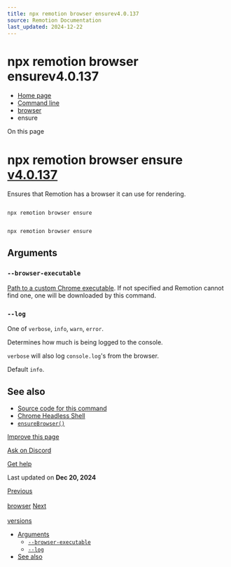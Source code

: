 ```yaml
---
title: npx remotion browser ensurev4.0.137
source: Remotion Documentation
last_updated: 2024-12-22
---
```


# npx remotion browser ensurev4.0.137

- [Home page](/)
- [Command line](/docs/cli/)
- [browser](/docs/cli/browser/)
- ensure

On this page

# npx remotion browser ensure [v4.0.137](https://github.com/remotion-dev/remotion/releases/v4.0.137)

Ensures that Remotion has a browser it can use for rendering.

```

npx remotion browser ensure
```

```

npx remotion browser ensure
```

## Arguments [​](\#arguments "Direct link to Arguments")

### `--browser-executable` [​](\#--browser-executable "Direct link to --browser-executable")

[Path to a custom Chrome executable](/docs/config#setbrowserexecutable). If not specified and Remotion cannot find one, one will be downloaded by this command.

### `--log` [​](\#--log "Direct link to --log")

One of `verbose`, `info`, `warn`, `error`.

Determines how much is being logged to the console.

`verbose` will also log `console.log`'s from the browser.

Default `info`.

## See also [​](\#see-also "Direct link to See also")

- [Source code for this command](https://github.com/remotion-dev/remotion/blob/main/packages/cli/src/browser/ensure.ts)
- [Chrome Headless Shell](/docs/miscellaneous/chrome-headless-shell)
- [`ensureBrowser()`](/docs/renderer/ensure-browser)

[Improve this page](https://github.com/remotion-dev/remotion/edit/main/packages/docs/docs/cli/browser/ensure.mdx)

[Ask on Discord](https://remotion.dev/discord)

[Get help](/docs/get-help)

Last updated on **Dec 20, 2024**

[Previous\
\
browser](/docs/cli/browser/) [Next\
\
versions](/docs/cli/versions)

- [Arguments](#arguments)
  - [`--browser-executable`](#--browser-executable)
  - [`--log`](#--log)
- [See also](#see-also)
